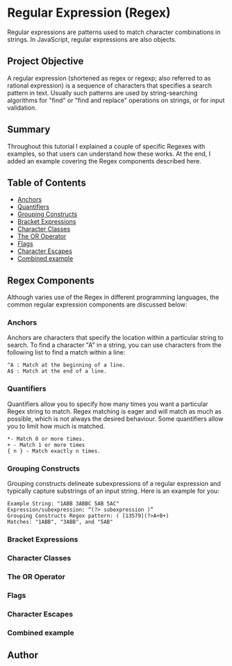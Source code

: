 # Regular Expression (Regex)

Regular expressions are patterns used to match character combinations in strings. In JavaScript, regular expressions are also objects.

## Project Objective

A regular expression (shortened as regex or regexp; also referred to as rational expression) is a sequence of characters that specifies a search pattern in text. Usually such patterns are used by string-searching algorithms for "find" or "find and replace" operations on strings, or for input validation.

## Summary

Throughout this tutorial I explained a couple of specific Regexes with examples, so that users can understand how these works. At the end, I added an example covering the Regex components described here.

## Table of Contents

- [Anchors](#anchors)
- [Quantifiers](#quantifiers)
- [Grouping Constructs](#grouping-constructs)
- [Bracket Expressions](#bracket-expressions)
- [Character Classes](#character-classes)
- [The OR Operator](#the-or-operator)
- [Flags](#flags)
- [Character Escapes](#character-escapes)
- [Combined example](#combined-example)

## Regex Components

Although varies use of the Regex in different programming languages, the common regular expression components are discussed below:

### Anchors

Anchors are characters that specify the location within a particular string to search. To find a character "A" in a string, you can use characters from the following list to find a match within a line:

```
^A : Match at the beginning of a line.
A$ : Match at the end of a line.
```

### Quantifiers

Quantifiers allow you to specify how many times you want a particular Regex string to match. Regex matching is eager and will match as much as possible, which is not always the desired behaviour. Some quantifiers allow you to limit how much is matched.

```
*- Match 0 or more times.
+ - Match 1 or more times
{ n } - Match exactly n times.

```

### Grouping Constructs

Grouping constructs delineate subexpressions of a regular expression and typically capture substrings of an input string. Here is an example for you:

```
Example String: "1ABB 3ABBC 5AB 5AC"
Expression/subexpression: “(?> subexpression )”
Grouping Constructs Regex pattern: ( [13579](?>A+B+)
Matches: "1ABB", "3ABB", and "5AB"

```

### Bracket Expressions

### Character Classes

### The OR Operator

### Flags

### Character Escapes

### Combined example

## Author
